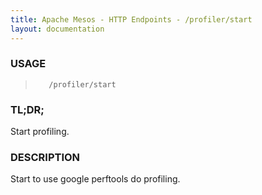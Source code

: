 ```yaml
---
title: Apache Mesos - HTTP Endpoints - /profiler/start
layout: documentation
---
```

<!--- This is an automatically generated file. DO NOT EDIT! --->

### USAGE ###
>        /profiler/start

### TL;DR; ###
Start profiling.

### DESCRIPTION ###
Start to use google perftools do profiling.